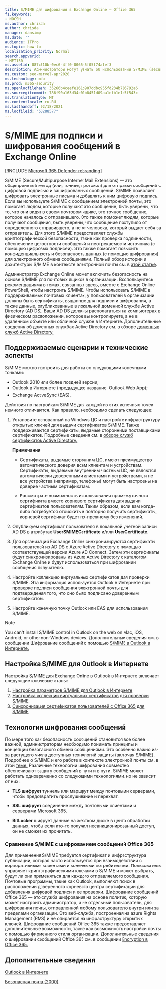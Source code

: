 ```yaml
---
title: S/MIME для шифрования в Exchange Online — Office 365
f1.keywords:
- NOCSH
ms.author: chrisda
author: chrisda
manager: dansimp
ms.date: ''
audience: ITPro
ms.topic: how-to
localization_priority: Normal
search.appverid:
- MET150
ms.assetid: 887c710b-0ec6-4ff0-8065-5f05f74afef3
description: Администраторы могут узнать об использовании S/MIME (secure/Multipurpose Internet Mail Extensions) в Exchange Online для шифрования сообщений электронной почты и цифровой подписи.
ms.custom: seo-marvel-apr2020
ms.technology: mdo
ms.prod: m365-security
ms.openlocfilehash: 35266b4ceefe161b907ddbc955fd234b716792a6
ms.sourcegitcommit: 786f90a163d34c02b8451d09aa1efb1e1d5f543c
ms.translationtype: MT
ms.contentlocale: ru-RU
ms.lasthandoff: 02/18/2021
ms.locfileid: "50288577"
---
```

# <a name="smime-for-message-signing-and-encryption-in-exchange-online"></a>S/MIME для подписи и шифрования сообщений в Exchange Online

[!INCLUDE [Microsoft 365 Defender rebranding](../includes/microsoft-defender-for-office.md)]


S/MIME (Secure/Multipurpose Internet Mail Extensions) — это общепринятый метод (или, точнее, протокол) для отправки сообщений с цифровой подписью и зашифрованных сообщений. S/MIME позволяет шифровать электронные письма и добавлять к ним цифровую подпись. Если вы используете S/MIME с сообщением электронной почты, это помогает людям, которые получают это сообщение, быть уверены, что то, что они видят в своем почтовом ящике, это точное сообщение, которое началось с отправившего. Это также поможет людям, которые получают сообщения, быть уверены, что сообщение поступило от определенного отправившего, а не от человека, который выдает себя за отправитель. Для этого S/MIME предоставляет службы криптографической безопасности, такие как проверка подлинности, обеспечение целостности сообщений и неотрекаемости источника (с помощью цифровых подписей). Это также помогает повысить конфиденциальность и безопасность данных (с помощью шифрования) для электронного обмена сообщениями. Полный обзор истории и архитектуры S/MIME в контексте электронной почты см. в [этой статье](https://docs.microsoft.com/previous-versions/tn-archive/aa995740(v=exchg.65)).

Администратор Exchange Online может включить безопасность на основе S/MIME для почтовых ящиков в организации. Воспользуйтесь рекомендациями в темах, связанных здесь, вместе с Exchange Online PowerShell, чтобы настроить S/MIME. Чтобы использовать S/MIME в поддерживаемых почтовых клиентах, у пользователей в организации должны быть сертификаты, выданные для подписи и шифрования, а также данные, опубликованные в локальной доменной службе Active Directory (AD DS). Ваши AD DS должны располагаться на компьютерах в физическом расположении, которое вы контролируете, а не в удаленном объекте или облачной службе в Интернете. Дополнительные сведения об доменных службах Active Directory см. в обзоре [доменных служб Active Directory.](https://docs.microsoft.com/windows-server/identity/ad-ds/get-started/virtual-dc/active-directory-domain-services-overview)

## <a name="supported-scenarios-and-technical-considerations"></a>Поддерживаемые сценарии и технические аспекты

S/MIME можно настроить для работы со следующими конечными точками:

- Outlook 2010 или более поздней версии;
- Outlook в Интернете (предыдущее название  Outlook Web App);
- Exchange ActiveSync (EAS).

Действия по настройкам S/MIME для каждой из этих конечных точек немного отличаются. Как правило, необходимо сделать следующее:

1. Установите основанный на Windows ЦС и настройте инфраструктуру открытых ключей для выдачи сертификатов S/MIME. Также поддерживаются сертификаты, выдамые сторонними поставщиками сертификатов. Подробные сведения см. в [обзоре служб сертификатов Active Directory.](https://docs.microsoft.com/previous-versions/windows/it-pro/windows-server-2012-r2-and-2012/hh831740(v=ws.11))

   **Примечания**.

   - Сертификаты, выдамые сторонним ЦС, имеют преимущество автоматического доверия всем клиентам и устройствам. Сертификаты, выдаемые внутренним частным ЦС, не являются автоматически доверенными клиентами и устройствами, и не все устройства (например, телефоны) могут быть настроены на доверие частным сертификатам.

   - Рассмотрите возможность использования промежуточного сертификата вместо корневого сертификата для выдачи сертификатов пользователям. Таким образом, если вам когда-либо потребуется отоискить и повторно получить сертификаты, корневой сертификат будет по-прежнему без изменений.

2. Опубликуем сертификат пользователя в локальной учетной записи AD DS в атрибутах **UserSMIMECertificate** и/или **UserCertificate.**

3. Для организаций Exchange Online синхронизируются сертификаты пользователей из AD DS с Azure Active Directory с помощью соответствующей версии Azure AD Connect. Затем эти сертификаты будут синхронизированы из Azure Active Directory с каталогом Exchange Online и будут использоваться при шифровании сообщения получателю.

4. Настройте коллекцию виртуальных сертификатов для проверки S/MIME. Эта информация используется Outlook в Интернете при проверке подписи сообщения электронной почты для подтверждения того, что оно было подписано доверенным сертификатом.

5. Настройте конечную точку Outlook или EAS для использования S/MIME.

> [!NOTE]
> You can't install S/MIME control in Outlook on the web on Mac, iOS, Android, or other non-Windows devices. Дополнительные сведения см. в сообщении Шифрование сообщений с помощью [S/MIME в Outlook в Интернете.](https://support.microsoft.com/office/878c79fc-7088-4b39-966f-14512658f480)

## <a name="set-up-smime-with-outlook-on-the-web"></a>Настройка S/MIME для Outlook в Интернете

Настройка S/MIME для Exchange Online в Outlook в Интернете включает следующие ключевые этапы:

1. [Настройка параметров S/MIME для Outlook в Интернете](configure-s-mime-settings-for-outlook-web-app.md)
2. [Настройка коллекции виртуальных сертификатов для проверки S/MIME](set-up-virtual-certificate-collection-to-validate-s-mime.md)
3. [Синхронизация сертификатов пользователей с Office 365 для S/MIME](sync-user-certificates-to-office-365-for-s-mime.md)

## <a name="related-message-encryption-technologies"></a>Технологии шифрования сообщений

По мере того как безопасность сообщений становится все более важной, администраторам необходимо понимать принципы и концепции безопасного обмена сообщениями. Это особенно важно из-за растущего числа доступных технологий защиты (включая S/MIME). Подробнее о S/MIME и его работе в контексте электронной почты см. в этой [теме.](https://docs.microsoft.com/previous-versions/tn-archive/aa995740(v=exchg.65)) Различные технологии шифрования совместно обеспечивают защиту сообщений в пути и в пути. S/MIME может работать одновременно со следующими технологиями, но не зависит от них:

- **TLS шифрует** туннель или маршрут между почтовыми серверами, чтобы предотвратить прослушивание и перехват.

- **SSL шифрует** соединение между почтовыми клиентами и серверами Microsoft 365.

- **BitLocker** шифрует данные на жестком диске в центр обработки данных, чтобы если кто-то получил несанкционированный доступ, он не сможет их прочитать.

### <a name="smime-compared-with-office-365-message-encryption"></a>Сравнение S/MIME с шифрованием сообщений Office 365

Для применения S/MIME требуется сертификат и инфраструктура публикации, которая часто используется при взаимодействии с корпоративными клиентами и конечными потребителями. Пользователь управляет криптографическими ключами в S/MIME и может выбрать, будут ли они применяться для каждого отправляемого сообщения. Почтовые программы, такие как Outlook, выполняют поиск в расположении доверенного корневого центра сертификации для добавления цифровой подписи и ее проверки. Шифрование сообщений Office 365 — это служба шифрования на основе политик, которую может настроить администратор, а не отдельный пользователь, для шифрования почты, отправленной любому пользователю внутри или за пределами организации. Это веб-служба, построенная на azure Rights Management (RMS) и не опирается на инфраструктуру открытых ключей. Шифрование сообщений Office 365 также предоставляет дополнительные возможности, такие как возможность настройки почты с помощью фирменного стиля организации. Дополнительные сведения о шифровании сообщений Office 365 см. в сообщении [Encryption в Office 365.](../../compliance/encryption.md)

## <a name="more-information"></a>Дополнительные сведения

[Outlook в Интернете](https://docs.microsoft.com/exchange/exchange-admin-center)

[Безопасная почта (2000)](https://docs.microsoft.com/previous-versions/windows/it-pro/windows-2000-server/cc962043(v=technet.10))
